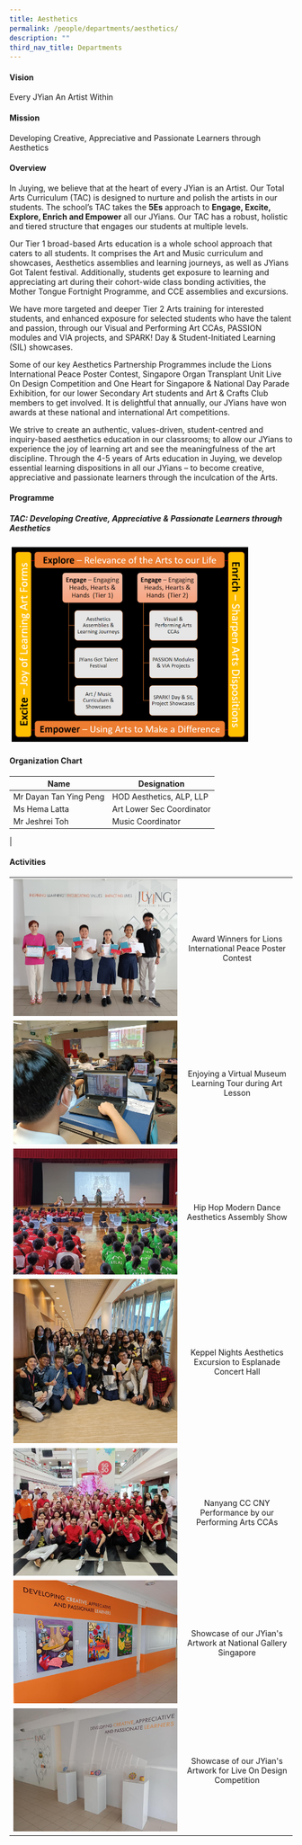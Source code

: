 ```yaml
---
title: Aesthetics
permalink: /people/departments/aesthetics/
description: ""
third_nav_title: Departments
---
```

#### **Vision**
Every JYian An Artist Within

#### **Mission**
Developing Creative, Appreciative and Passionate Learners through Aesthetics

#### **Overview**
<p>In Juying, we believe that at the heart of every JYian is an Artist. Our Total Arts Curriculum (TAC) is designed to nurture and polish the artists in our students. The school’s TAC takes the <b>5Es</b> approach to <strong>Engage, Excite, Explore, Enrich and Empower</strong> all our JYians. Our TAC has a robust, holistic and tiered structure that engages our students at multiple levels.</p>
<p>Our Tier 1 broad-based Arts education is a whole school approach that caters to all students. It comprises the Art and Music curriculum and showcases, Aesthetics assemblies and learning journeys, as well as JYians Got Talent festival. Additionally, students get exposure to learning and appreciating art during their cohort-wide class bonding activities, the Mother Tongue Fortnight Programme, and CCE assemblies and excursions.</p>
<p>We have more targeted and deeper Tier 2 Arts training for interested students, and enhanced exposure for selected students who have the talent and passion, through our Visual and Performing Art CCAs, PASSION modules and VIA projects, and SPARK! Day &amp; Student-Initiated Learning (SIL) showcases.</p>
<p>Some of our key Aesthetics Partnership Programmes include the Lions International Peace Poster Contest, Singapore Organ Transplant Unit Live On Design Competition and One Heart for Singapore &amp; National Day Parade Exhibition, for our lower Secondary Art students and Art &amp; Crafts Club members to get involved. It is delightful that annually, our JYians have won awards at these national and international Art competitions.</p>
<p>We strive to create an authentic, values-driven, student-centred and inquiry-based aesthetics education in our classrooms; to allow our JYians to experience the joy of learning art and see the meaningfulness of the art discipline. Through the 4-5 years of Arts education in Juying, we develop essential learning dispositions in all our JYians – to become creative, appreciative and passionate learners through the inculcation of the Arts.</p>


#### **Programme**
##### **TAC: Developing Creative, Appreciative &amp; Passionate Learners through Aesthetics**
<img src="/images/aesthetics-framework.PNG" style="width:85%">

#### **Organization Chart**

| Name | Designation |
|---|---|
| Mr Dayan Tan Ying Peng | HOD Aesthetics, ALP, LLP |
| Ms Hema Latta | Art Lower Sec Coordinator |
| Mr Jeshrei Toh | Music Coordinator |
|

#### **Activities**

| | |
|:---:|:---:|
| ![Award Winners for Lions International Peace Poster Contest](/images/1%20award%20winners%20for%20lions%20international%20peace%20poster%20contest.jpg) | Award Winners for Lions International Peace Poster Contest |
| ![Enjoying a Virtual Museum Learning Tour during Art Lesson](/images/aesthetics-23-2.jpg)[](/images/aesthetics2.jpg) | Enjoying a Virtual Museum Learning Tour during Art Lesson |
| ![Hip Hop Modern Dance Aesthetics Assembly Show](/images/aesthetics-23-3.jpg) | Hip Hop Modern Dance Aesthetics Assembly Show  |
| ![Keppel Nights Aesthetics Excursion to Esplanade Concert Hall](/images/aesthetics-23-4.jpg)| Keppel Nights Aesthetics Excursion to Esplanade Concert Hall  |
| ![Nanyang CC CNY Performance by our Performing Arts CCAs](/images/aesthetics-23-5.jpg) | Nanyang CC CNY Performance by our Performing Arts CCAs |
| ![](/images/aesthetics6.jpg) | Showcase of our JYian's Artwork at National Gallery Singapore  |
| ![](/images/aesthetics7.jpg) | Showcase of our JYian's Artwork for Live On Design Competition |
